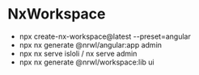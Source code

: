 # NxWorkspace

- npx create-nx-workspace@latest --preset=angular
- npx nx generate @nrwl/angular:app admin
- npx nx serve isloli / nx serve admin
- npx nx generate @nrwl/workspace:lib ui
